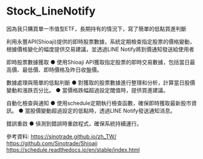 # Stock_LineNotify
因為我只購買單一市值型ETF，長期持有的情況下，寫了簡單的低點買進判斷

利用永豐API(Shioaji)提供的即時股票數據，系統定期檢查指定股票的價格變動，根據價格變化的幅度提供交易建議，並透過LINE Notify將到價通知發送給使用者

即時股票數據獲取
● 使用Shioaji API獲取指定股票的即時交易數據，包括當日最高價、最低價、即時價格及昨日收盤價。

數據處理與簡單的低點判斷
● 對獲取的股票數據進行整理和分析，計算當日股價變動和漲跌百分比。
● 當價格跌幅超過設定閾值時，提供買進建議。

自動化檢查與通知
● 使用schedule定期執行檢查函數，確保即時獲取最新股市資訊。
● 當股價變動超過設定的低點時，透過LINE Notify發送通知消息。

錯誤重啟
● 偵測到錯誤時重啟程式，確保系統持續運行。

參考資料:
https://sinotrade.github.io/zh_TW/
https://github.com/Sinotrade/Shioaji
https://schedule.readthedocs.io/en/stable/index.html